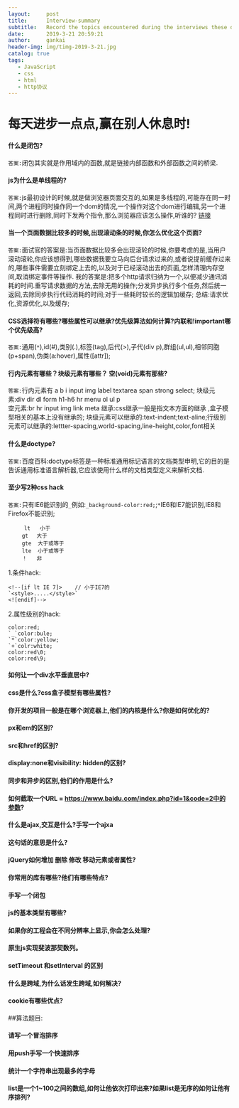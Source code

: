 ```yaml
---
layout:     post
title:      Interview-summary
subtitle:   Record the topics encountered during the interviews these days.
date:       2019-3-21 20:59:21
author:     gankai
header-img: img/timg-2019-3-21.jpg
catalog: true
tags:
   - JavaScript
   - css
   - html
   - http协议
---
```


# 每天进步一点点,赢在别人休息时!

####  什么是闭包?

`答案:`闭包其实就是作用域内的函数,就是链接内部函数和外部函数之间的桥梁.  

####  js为什么是单线程的?

`答案:`js最初设计的时候,就是做浏览器页面交互的,如果是多线程的,可能存在同一时间,两个进程同时操作同一个dom的情况,一个操作对这个dom进行编辑,另一个进程同时进行删除,同时下发两个指令,那么浏览器应该怎么操作,听谁的?
[链接](https://www.cnblogs.com/langzianan/p/8403330.html)
####  当一个页面数据比较多的时候,出现滚动条的时候,你怎么优化这个页面?
`答案:`面试官的答案是:当页面数据比较多会出现滚轮的时候,你要考虑的是,当用户滚动滚轮,你应该想得到,哪些数据我要立马向后台请求过来的,或者说提前缓存过来的,哪些事件需要立刻绑定上去的,以及对于已经滚动出去的页面,怎样清理内存空间,取消绑定事件等操作.
我的答案是:把多个http请求归纳为一个,以便减少通讯消耗的时间.重写请求数据的方法,去除无用的操作;分发异步执行多个任务,然后统一返回,去除同步执行代码消耗的时间;对于一些耗时较长的逻辑加缓存;
总结:请求优化,资源优化,以及缓存;

####  CSS选择符有哪些?哪些属性可以继承?优先级算法如何计算?内联和!important哪个优先级高?
`答案:`通用(`*`),id(#),类别(.),标签(tag),后代(>),子代(div p),群组(ul,ul),相邻同胞(p+span),伪类(a:hover),属性([attr]);

####  行内元素有哪些？块级元素有哪些？ 空(void)元素有那些?
`答案:`行内元素有 a b i input img label textarea span strong  select;
块级元素:div dir dl form h1-h6 hr menu ol ul p  
空元素:br hr input img link meta
继承:css继承一般是指文本方面的继承 ,盒子模型相关的基本上没有继承的;
块级元素可以继承的:text-indent;text-aline;行级别元素可以继承的:lettter-spacing,world-spacing,line-height,color,font相关
####  什么是doctype?
`答案:`百度百科:doctype标签是一种标准通用标记语言的文档类型申明,它的目的是告诉通用标准语言解析器,它应该使用什么样的文档类型定义来解析文档.  
####  至少写2种css hack
`答案:`只有IE6能识别的`_`例如:`_background-color:red;`;`*`IE6和IE7能识别,IE8和Firefox不能识别;

         lt   小于
    　　 gt　 大于
    　　 gte  大于或等于
    　　 lte  小于或等于
    　　 ！   非

1.条件hack:

    <!--[if lt IE 7]>    // 小于IE7的
    `<style>.....</style>`
    <![endif]-->

2.属性级别的hack:

    color:red;
    `_`color:bule;
    `*`color:yellow;
    `+`colr:white;
    color:red\0;
    color:red\9;


####  如何让一个div水平垂直居中?
####  css是什么?css盒子模型有哪些属性?
####  你开发的项目一般是在哪个浏览器上,他们的内核是什么?你是如何优化的?
####  px和em的区别?
####  src和href的区别?
####  display:none和visibility: hidden的区别?
####  同步和异步的区别,他们的作用是什么?
####  如何截取一个URL = https://www.baidu.com/index.php?id=1&code=2中的参数?
####  什么是ajax,交互是什么?手写一个ajxa
####  <meta http-equiv="X-UA-Compatible" content="ie=edge">这句话的意思是什么?
####  jQuery如何增加 删除 修改 移动元素或者属性?
####  你常用的库有哪些?他们有哪些特点?
####  手写一个闭包
####  js的基本类型有哪些?
####  如果你的工程会在不同分辨率上显示,你会怎么处理?
####  原生js实现斐波那契数列。
####  setTimeout 和setInterval 的区别
####  什么是跨域,为什么话发生跨域,如何解决?
####  cookie有哪些优点?

##算法题目:

####  请写一个冒泡排序
####  用push手写一个快速排序

####  统计一个字符串出现最多的字母

####  list是一个1~100之间的数组,如何让他依次打印出来?如果list是无序的如何让他有序排列?
